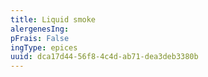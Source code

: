 ```yaml
---
title: Liquid smoke
alergenesIng:
pFrais: False
ingType: epices
uuid: dca17d44-56f8-4c4d-ab71-dea3deb3380b
---
```

